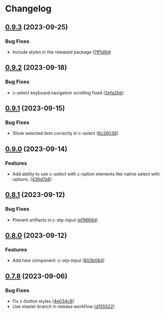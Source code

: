 # Changelog

## [0.9.3](https://github.com/CSCfi/csc-ui/compare/v0.9.2...v0.9.3) (2023-09-25)


### Bug Fixes

* Include styles in the released package ([7ff1d9d](https://github.com/CSCfi/csc-ui/commit/7ff1d9d4294df7bc735ed4a5175f75ccb29ff34f))

## [0.9.2](https://github.com/CSCfi/csc-ui/compare/v0.9.1...v0.9.2) (2023-09-18)


### Bug Fixes

* c-select keyboard navigation scrolling fixed ([2efa2bb](https://github.com/CSCfi/csc-ui/commit/2efa2bba774749b7ce8bd2f42025d688ba4984ea))

## [0.9.1](https://github.com/CSCfi/csc-ui/compare/v0.9.0...v0.9.1) (2023-09-15)


### Bug Fixes

* Show selected item correctly in c-select ([6c26038](https://github.com/CSCfi/csc-ui/commit/6c260384f278ac1c77735a609aefc8e87f56af31))

## [0.9.0](https://github.com/CSCfi/csc-ui/compare/v0.8.1...v0.9.0) (2023-09-14)


### Features

* Add ability to use c-select with c-option elements  like native select with options. ([436d7a8](https://github.com/CSCfi/csc-ui/commit/436d7a83048ca5d045c802e99d09066f8176d35e))

## [0.8.1](https://github.com/CSCfi/csc-ui/compare/v0.8.0...v0.8.1) (2023-09-12)


### Bug Fixes

* Prevent artifacts in c-otp-input ([ef9669d](https://github.com/CSCfi/csc-ui/commit/ef9669de2fcc6f51c0623c7b2813b4137eaebd3a))

## [0.8.0](https://github.com/CSCfi/csc-ui/compare/v0.7.8...v0.8.0) (2023-09-12)


### Features

* Add new component: c-otp-input ([803b084](https://github.com/CSCfi/csc-ui/commit/803b084c4131388c2fdcdbf42baa170a6f0177d9))

## [0.7.8](https://github.com/CSCfi/csc-ui/compare/v0.7.1...v0.7.8) (2023-09-06)


### Bug Fixes

* Fix c-button styles ([4e034c8](https://github.com/CSCfi/csc-ui/commit/4e034c86885ef2d1caadd8802337461a7269e56b))
* Use master branch in release workflow ([d155522](https://github.com/CSCfi/csc-ui/commit/d1555226fbecdf9b8c4c2e3ffb573808f93afe4a))
